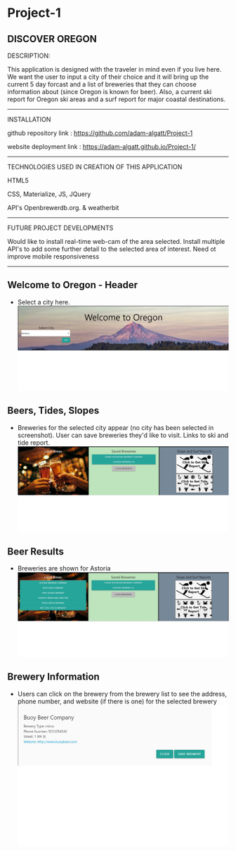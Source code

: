 # Project-1 
DISCOVER OREGON
---------------------------------

DESCRIPTION: 

  This application is designed with the traveler in mind even if you live here.  We want the user to input a city of their choice and it will bring up the current 5 day forcast and a list of breweries that they can choose information about (since Oregon is known for beer).  Also, a current ski report for Oregon ski areas and a surf report for major coastal destinations.
  
-----------------------------------
INSTALLATION

  github repository link :  https://github.com/adam-algatt/Project-1
  
  website deployment link :  https://adam-algatt.github.io/Project-1/
  
-----------------------------------
TECHNOLOGIES USED IN CREATION OF THIS APPLICATION

  HTML5
  
  CSS, Materialize, JS, JQuery
  
  API's Openbrewerdb.org. & weatherbit

------------------------------------  
FUTURE PROJECT DEVELOPMENTS

  Would like to install real-time web-cam of the area selected.
  Install multiple API's to add some further detail to the selected area of interest.
  Need ot improve mobile responsiveness
  
--------------------------------------
## Welcome to Oregon - Header
- Select a city here.
![Welcome to Oregon](/assets/images/Header.jpg)


## Beers, Tides, Slopes
- Breweries for the selected city appear (no city has been selected in screenshot).  User can save breweries they'd like to visit.  Links to ski and tide report.
![Beers, Tides, Slopes](/assets/images/brew_ski_tides_no_brews.jpg)

## Beer Results
- Breweries are shown for Astoria
![Beer Results](/assets/images/brew_ski_tides_with_brews.jpg)

## Brewery Information
- Users can click on the brewery from the brewery list to see the address, phone number, and website (if there is one) for the selected brewery
![Brewery Info](/assets/images/BreweryInfo.jpg) 

  

